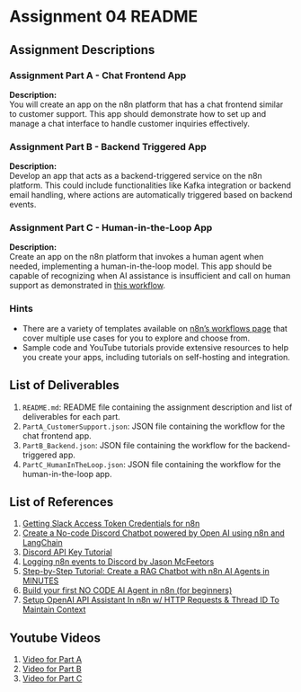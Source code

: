 # Assignment 04 README

## Assignment Descriptions

### Assignment Part A - Chat Frontend App

**Description:**  
You will create an app on the n8n platform that has a chat frontend similar to customer support. This app should demonstrate how to set up and manage a chat interface to handle customer inquiries effectively.  

### Assignment Part B - Backend Triggered App

**Description:**  
Develop an app that acts as a backend-triggered service on the n8n platform. This could include functionalities like Kafka integration or backend email handling, where actions are automatically triggered based on backend events.  

### Assignment Part C - Human-in-the-Loop App

**Description:**  
Create an app on the n8n platform that invokes a human agent when needed, implementing a human-in-the-loop model. This app should be capable of recognizing when AI assistance is insufficient and call on human support as demonstrated in [this workflow](https://n8n.io/workflows/2095-ask-a-human-for-help-when-the-ai-doesnt-know-the-answer).

### Hints

- There are a variety of templates available on [n8n’s workflows page](https://n8n.io/workflows/) that cover multiple use cases for you to explore and choose from.
- Sample code and YouTube tutorials provide extensive resources to help you create your apps, including tutorials on self-hosting and integration.

## List of Deliverables

1. `README.md`: README file containing the assignment description and list of deliverables for each part.
2. `PartA_CustomerSupport.json`: JSON file containing the workflow for the chat frontend app.
3. `PartB_Backend.json`: JSON file containing the workflow for the backend-triggered app.
4. `PartC_HumanInTheLoop.json`: JSON file containing the workflow for the human-in-the-loop app.

## List of References

1. [Getting Slack Access Token Credentials for n8n](https://www.youtube.com/watch?v=8x3BzKhl_ek)
2. [Create a No-code Discord Chatbot powered by Open AI using n8n and LangChain](https://www.youtube.com/watch?v=NIpr3uwXnrA&t=181s)
3. [Discord API Key Tutorial](https://www.youtube.com/watch?v=OAJyw4zrsk0)
4. [Logging n8n events to Discord by Jason McFeetors](https://www.youtube.com/watch?v=epz5Uo3Zd6Q&t=267s)
5. [Step-by-Step Tutorial: Create a RAG Chatbot with n8n AI Agents in MINUTES](https://www.youtube.com/watch?v=UeFi5oV9UpY&t=1200s)
6. [Build your first NO CODE AI Agent in n8n (for beginners)](https://www.youtube.com/watch?v=otUBuV1foLY)
7. [Setup OpenAI API Assistant In n8n w/ HTTP Requests & Thread ID To Maintain Context](https://www.youtube.com/watch?v=xIiBGKUn9s8&t=135s)

## Youtube Videos

1. [Video for Part A](https://www.youtube.com)
2. [Video for Part B](https://www.youtube.com)
3. [Video for Part C](https://www.youtube.com)